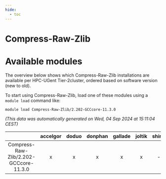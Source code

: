 ```yaml
---
hide:
  - toc
---
```


Compress-Raw-Zlib
=================

# Available modules


The overview below shows which Compress-Raw-Zlib installations are available per HPC-UGent Tier-2cluster, ordered based on software version (new to old).

To start using Compress-Raw-Zlib, load one of these modules using a `module load` command like:

```shell
module load Compress-Raw-Zlib/2.202-GCCcore-11.3.0
```

*(This data was automatically generated on Wed, 04 Sep 2024 at 15:11:04 CEST)*  

| |accelgor|doduo|donphan|gallade|joltik|shinx|skitty|
| :---: | :---: | :---: | :---: | :---: | :---: | :---: | :---: |
|Compress-Raw-Zlib/2.202-GCCcore-11.3.0|x|x|x|x|x|-|x|
